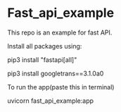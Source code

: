 # Fast_api_example
This repo is an example for fast API.

Install all packages using:

pip3 install "fastapi[all]"

pip3 install googletrans==3.1.0a0

To run the app(paste this in terminal)

uvicorn fast_api_example:app
